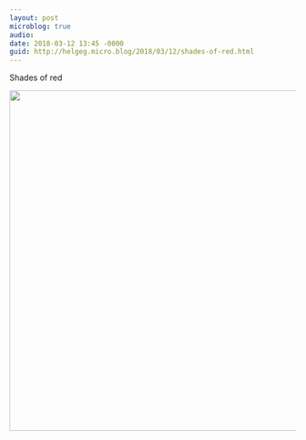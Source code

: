 ```yaml
---
layout: post
microblog: true
audio: 
date: 2018-03-12 13:45 -0000
guid: http://helgeg.micro.blog/2018/03/12/shades-of-red.html
---
```

Shades of red

<img src="http://microblog.helgegudmundsen.com/uploads/2018/8da8e4eacf.jpg" width="600" height="598" />
